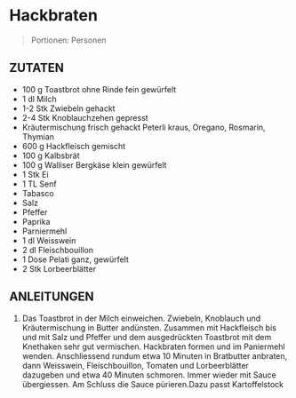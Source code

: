 # Hackbraten

> Portionen:  Personen

## ZUTATEN

* 100 g Toastbrot ohne Rinde fein gewürfelt
* 1 dl Milch
* 1-2 Stk Zwiebeln gehackt
* 2-4 Stk Knoblauchzehen gepresst
* Kräutermischung frisch gehackt Peterli kraus, Oregano, Rosmarin, Thymian
* 600 g Hackfleisch gemischt
* 100 g Kalbsbrät
* 100 g Walliser Bergkäse klein gewürfelt
* 1 Stk Ei
* 1 TL Senf
* Tabasco
* Salz
* Pfeffer
* Paprika
* Parniermehl
* 1 dl Weisswein
* 2 dl Fleischbouillon
* 1 Dose Pelati ganz, gewürfelt
* 2 Stk Lorbeerblätter

## ANLEITUNGEN

1. Das Toastbrot in der Milch einweichen. Zwiebeln, Knoblauch und Kräutermischung in Butter andünsten. Zusammen mit Hackfleisch bis und mit Salz und Pfeffer und dem ausgedrückten Toastbrot mit dem Knethaken sehr gut vermischen. Hackbraten formen und im Paniermehl wenden. Anschliessend rundum etwa 10 Minuten in Bratbutter anbraten, dann Weisswein, Fleischbouillon, Tomaten und Lorbeerblätter dazugeben und etwa 40 Minuten schmoren. Immer wieder mit Sauce übergiessen. Am Schluss die Sauce pürieren.Dazu passt Kartoffelstock
